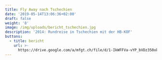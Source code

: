 ```yaml
---
title: Fly Away nach Tschechien
date: '2019-05-14T13:06:36+02:00'
draft: false
weight: '8'
image: /img/uploads/bericht_tschechien.jpg
description: '2014: Rundreise in Tschechien mit der HB-KOF'
buttons:
  - title: bericht
    url: >-
      https://drive.google.com/a/mfgt.ch/file/d/1-IkWFFVa-vYP_bVDz350xk4b5d1cLj6y/view?usp=sharing
---
```


